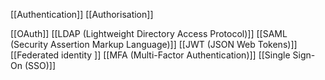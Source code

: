 [[Authentication]]
[[Authorisation]]

[[OAuth]]
[[LDAP (Lightweight Directory Access Protocol)]]
[[SAML (Security Assertion Markup Language)]] 
[[JWT (JSON Web Tokens)]]
[[Federated identity ]]
[[MFA (Multi-Factor Authentication)]]
[[Single Sign-On (SSO)]]
